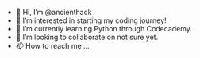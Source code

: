 - 👋 Hi, I’m @ancienthack
- 👀 I’m interested in starting my coding journey!
- 🌱 I’m currently learning Python through Codecademy.
- 💞️ I’m looking to collaborate on not sure yet.
- 📫 How to reach me ...

<!---
ancienthack/ancienthack is a ✨ special ✨ repository because its `README.md` (this file) appears on your GitHub profile.
You can click the Preview link to take a look at your changes.
--->
